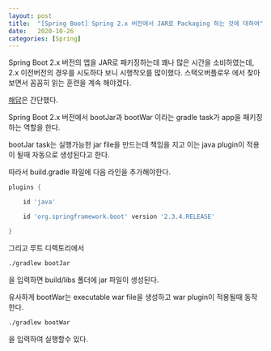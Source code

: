 ```yaml
---
layout: post
title:  "[Spring Boot] Spring 2.x 버전에서 JAR로 Packaging 하는 것에 대하여"
date:   2020-10-26
categories: [Spring]
---
```

Spring Boot 2.x 버전의 앱을 JAR로 패키징하는데 꽤나 많은 시간을 소비하였는데, 2.x 이전버전의 경우를 시도하다 보니 시행착오를 많이했다. 스택오버플로우 에서 찾아보면서 꼼꼼히 읽는 훈련을 계속 해야겠다.

[해답](https://stackoverflow.com/a/52404325/8276700)은 간단했다.

Spring Boot 2.x 버전에서 bootJar과 bootWar 이라는 gradle task가 app을 패키징하는 역할을 한다.

bootJar task는 실행가능한 jar file을 만드는데 책임을 지고 이는 java plugin이 적용이 될때 자동으로 생성된다고 한다.

따라서 build.gradle 파일에 다음 라인을 추가해야한다.
``` gradle
plugins {

    id 'java'

    id 'org.springframework.boot' version '2.3.4.RELEASE'

}
```
그리고 루트 디렉토리에서 
``` sh
./gradlew bootJar 
```
을 입력하면 build/libs 폴더에 jar 파일이 생성된다.

유사하게 bootWar는 executable war file을 생성하고 war plugin이 적용될때 동작한다.
``` sh
./gradlew bootWar 
```
을 입력하여 실행할수 있다.